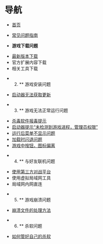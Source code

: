 # 导航

* [首页](Home)
* [常见问题指南](常见问题指南)

 * **游戏下载问题**
  - [最新版本下载](./最新版本下载)
  - 官方扩展内容下载
  - 相关工具下载

+ 2. ** 游戏安装问题
- [启动器无法获取更新](./启动器无法获得更新)

+ 3. ** 游戏无法正常运行问题
- [杀毒软件报毒提示](./杀毒软件报毒提示)
- [启动器提示“未检测到游戏进程，管理员权限”](./启动器提示“未检测到游戏进程，管理员权限”)
- [运行后菜单不显示问题](./运行后菜单不显示问题)
- [加载时闪退问题](./闪退问题)
- [游戏中按钮，图标偏离](https://github.com/Zero-Fanker/Revenge-Now/wiki/%E6%B8%B8%E6%88%8F%E4%B8%AD%E6%8C%89%E9%92%AE%EF%BC%8C%E5%9B%BE%E6%A0%87%E5%81%8F%E7%A6%BB)

+ 4. ** 与好友联机问题
- [使用第三方对战平台](./使用第三方对战平台)
- 使用虚拟局域网工具
- 局域网内网直连

+ 5. ** 游戏崩溃问题
- [崩溃文件的处理方法](./debug文件的处理方法)

+ 6. ** 杀软问题
- [如何管好自己的杀软](./如何管好自己的杀软)
